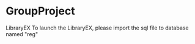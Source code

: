 # GroupProject
LibraryEX
To launch the LibraryEX, please import the sql file to database named "reg"
